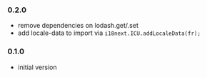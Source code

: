 ### 0.2.0
- remove dependencies on lodash.get/.set
- add locale-data to import via `i18next.ICU.addLocaleData(fr);`

### 0.1.0
- initial version

